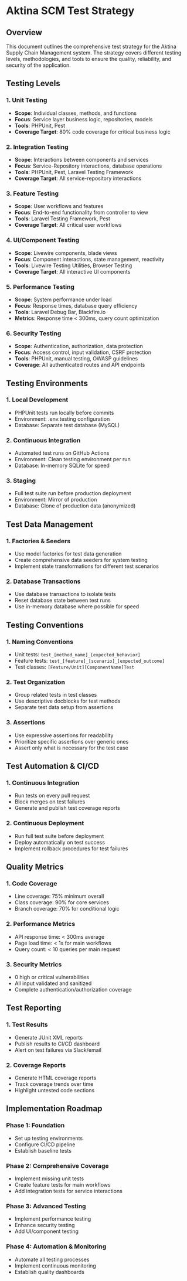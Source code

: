 # Aktina SCM Test Strategy

## Overview
This document outlines the comprehensive test strategy for the Aktina Supply Chain Management system. The strategy covers different testing levels, methodologies, and tools to ensure the quality, reliability, and security of the application.

## Testing Levels

### 1. Unit Testing
- **Scope**: Individual classes, methods, and functions
- **Focus**: Service layer business logic, repositories, models
- **Tools**: PHPUnit, Pest
- **Coverage Target**: 80% code coverage for critical business logic

### 2. Integration Testing
- **Scope**: Interactions between components and services
- **Focus**: Service-Repository interactions, database operations
- **Tools**: PHPUnit, Pest, Laravel Testing Framework
- **Coverage Target**: All service-repository interactions

### 3. Feature Testing
- **Scope**: User workflows and features
- **Focus**: End-to-end functionality from controller to view
- **Tools**: Laravel Testing Framework, Pest
- **Coverage Target**: All critical user workflows

### 4. UI/Component Testing
- **Scope**: Livewire components, blade views
- **Focus**: Component interactions, state management, reactivity
- **Tools**: Livewire Testing Utilities, Browser Testing
- **Coverage Target**: All interactive UI components

### 5. Performance Testing
- **Scope**: System performance under load
- **Focus**: Response times, database query efficiency
- **Tools**: Laravel Debug Bar, Blackfire.io
- **Metrics**: Response time < 300ms, query count optimization

### 6. Security Testing
- **Scope**: Authentication, authorization, data protection
- **Focus**: Access control, input validation, CSRF protection
- **Tools**: PHPUnit, manual testing, OWASP guidelines
- **Coverage**: All authenticated routes and API endpoints

## Testing Environments

### 1. Local Development
- PHPUnit tests run locally before commits
- Environment: .env.testing configuration
- Database: Separate test database (MySQL)

### 2. Continuous Integration
- Automated test runs on GitHub Actions
- Environment: Clean testing environment per run
- Database: In-memory SQLite for speed

### 3. Staging
- Full test suite run before production deployment
- Environment: Mirror of production
- Database: Clone of production data (anonymized)

## Test Data Management

### 1. Factories & Seeders
- Use model factories for test data generation
- Create comprehensive data seeders for system testing
- Implement state transformations for different test scenarios

### 2. Database Transactions
- Use database transactions to isolate tests
- Reset database state between test runs
- Use in-memory database where possible for speed

## Testing Conventions

### 1. Naming Conventions
- Unit tests: `test_[method_name]_[expected_behavior]`
- Feature tests: `test_[feature]_[scenario]_[expected_outcome]`
- Test classes: `[Feature/Unit][ComponentName]Test`

### 2. Test Organization
- Group related tests in test classes
- Use descriptive docblocks for test methods
- Separate test data setup from assertions

### 3. Assertions
- Use expressive assertions for readability
- Prioritize specific assertions over generic ones
- Assert only what is necessary for the test case

## Test Automation & CI/CD

### 1. Continuous Integration
- Run tests on every pull request
- Block merges on test failures
- Generate and publish test coverage reports

### 2. Continuous Deployment
- Run full test suite before deployment
- Deploy automatically on test success
- Implement rollback procedures for test failures

## Quality Metrics

### 1. Code Coverage
- Line coverage: 75% minimum overall
- Class coverage: 90% for core services
- Branch coverage: 70% for conditional logic

### 2. Performance Metrics
- API response time: < 300ms average
- Page load time: < 1s for main workflows
- Query count: < 10 queries per main request

### 3. Security Metrics
- 0 high or critical vulnerabilities
- All input validated and sanitized
- Complete authentication/authorization coverage

## Test Reporting

### 1. Test Results
- Generate JUnit XML reports
- Publish results to CI/CD dashboard
- Alert on test failures via Slack/email

### 2. Coverage Reports
- Generate HTML coverage reports
- Track coverage trends over time
- Highlight untested code sections

## Implementation Roadmap

### Phase 1: Foundation
- Set up testing environments
- Configure CI/CD pipeline
- Establish baseline tests

### Phase 2: Comprehensive Coverage
- Implement missing unit tests
- Create feature tests for main workflows
- Add integration tests for service interactions

### Phase 3: Advanced Testing
- Implement performance testing
- Enhance security testing
- Add UI/component testing

### Phase 4: Automation & Monitoring
- Automate all testing processes
- Implement continuous monitoring
- Establish quality dashboards
